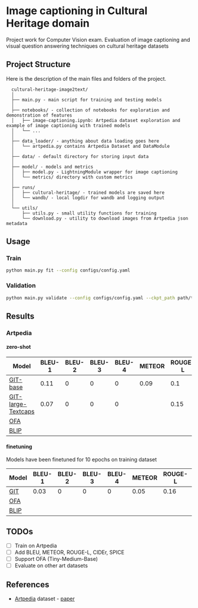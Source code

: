 # Image captioning in Cultural Heritage domain
Project work for Computer Vision exam. Evaluation of image captioning and visual question answering techniques on cultural heritage datasets 

[//]: # (and the impact of an augmentation approach based on diffusion models)

## Project Structure
Here is the description of the main files and folders of the project.

```
  cultural-heritage-image2text/
  │
  ├── main.py - main script for training and testing models
  │
  ├── notebooks/ - collection of notebooks for exploration and demonstration of features
  │   ├── image-captioning.ipynb: Artpedia dataset exploration and example of image captioning with trained models
  │   └── ...
  │
  ├── data_loader/ - anything about data loading goes here
  │   └── artpedia.py contains Artpedia Dataset and DataModule
  │
  ├── data/ - default directory for storing input data
  │
  ├── model/ - models and metrics
  │   ├── model.py - LightningModule wrapper for image captioning
  │   └── metrics/ directory with custom metrics
  │
  ├── runs/
  │   ├── cultural-heritage/ - trained models are saved here
  │   └── wandb/ - local logdir for wandb and logging output
  │
  └── utils/
      ├── utils.py - small utility functions for training
      └── download.py - utility to download images from Artpedia json metadata
 ```

## Usage

### Train

```bash
python main.py fit --config configs/config.yaml
```

### Validation

```bash
python main.py validate --config configs/config.yaml --ckpt_path path/to/ckpt.ckpt
```



## Results

### Artpedia 
#### zero-shot
| Model                                                                        | BLEU-1 | BLEU-2 | BLEU-3 | BLEU-4 | METEOR | ROUGE-L | CIDEr | SPICE | BERTScore |
|------------------------------------------------------------------------------|--------|--------|--------|--------|--------|---------|-------|-------|-----------|
| [GIT-base](https://huggingface.co/docs/transformers/model_doc/git)           | 0.11   | 0      | 0      | 0      | 0.09   | 0.1     | 0     | 0     | 0.52      |
| [GIT-large-Textcaps](https://huggingface.co/docs/transformers/model_doc/git) | 0.07   | 0      | 0      | 0      |        | 0.15    |       | 0     | 0.59      |
| [OFA](https://github.com/OFA-Sys/OFA)                                        |        |        |        |        |        |         |       |       |           |
| [BLIP](https://huggingface.co/docs/transformers/model_doc/blip)              |        |        |        |        |        |         |       |       |           |

#### finetuning
Models have been finetuned for 10 epochs on training dataset

| Model                                                           | BLEU-1 | BLEU-2 | BLEU-3 | BLEU-4 | METEOR | ROUGE-L | CIDEr | SPICE | BERTScore |
|-----------------------------------------------------------------|--------|--------|--------|--------|--------|---------|-------|-------|-----------|
| [GIT](https://huggingface.co/docs/transformers/model_doc/git)   | 0.03   | 0      | 0      | 0      | 0.05   | 0.16    | 0     | 0     | 0.62      |
| [OFA](https://github.com/OFA-Sys/OFA)                           |        |        |        |        |        |         |       |       |           |
| [BLIP](https://huggingface.co/docs/transformers/model_doc/blip) |        |        |        |        |        |         |       |       |           |


## TODOs
- [ ] Train on Artpedia
- [ ] Add BLEU, METEOR, ROUGE-L, CIDEr, SPICE
- [ ] Support OFA (Tiny-Medium-Base)
- [ ] Evaluate on other art datasets

## References
- [Artpedia](https://aimagelab.ing.unimore.it/imagelab/page.asp?IdPage=35) dataset - [paper](https://iris.unimore.it/retrieve/handle/11380/1178736/224456/paper.pdf)

